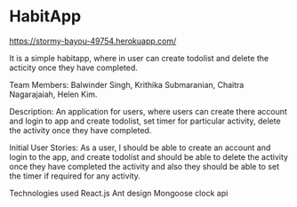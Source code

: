 # HabitApp

https://stormy-bayou-49754.herokuapp.com/

It is a simple habitapp, where in user can create todolist and delete the acticity once they have completed.

Team Members: Balwinder Singh, Krithika Submaranian, Chaitra Nagarajaiah, Helen Kim.

Description: An application for users, where users can create there account and login to app and create todolist, set timer for particular activity, delete the activity once they have completed.


Initial User Stories: As a user, I should be able to create an account and login to the app, and create todolist and should be able to delete the activity once they have completed the activity and also they should be able to set the timer if required for any activity.

Technologies used
React.js
Ant design
Mongoose
clock api
